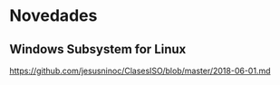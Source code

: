# Novedades

## Windows Subsystem for Linux
https://github.com/jesusninoc/ClasesISO/blob/master/2018-06-01.md

